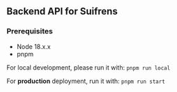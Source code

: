 ## Backend API for Suifrens

### Prerequisites

- Node 18.x.x
- pnpm

For local development, please run it with: `pnpm run local`

For **production** deployment, run it with: `pnpm run start`
